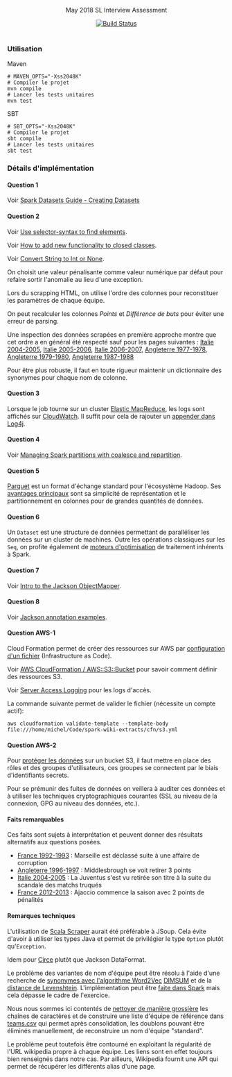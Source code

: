 
<p align="center">
  May 2018 SL Interview Assessment
</p>

<p align="center">
  <a href="http://travis-ci.org/mycaule/spark-wiki-extracts"><img src="https://api.travis-ci.org/mycaule/spark-wiki-extracts.svg?branch=master" alt="Build Status"></a>
  <br>
  <br>
</p>


### Utilisation
Maven
```
# MAVEN_OPTS="-Xss2048K"
# Compiler le projet
mvn compile
# Lancer les tests unitaires
mvn test
```

SBT
```
# SBT_OPTS="-Xss2048K"
# Compiler le projet
sbt compile
# Lancer les tests unitaires
sbt test
```

### Détails d'implémentation

#### Question 1

Voir [Spark Datasets Guide - Creating Datasets](https://people.apache.org/~pwendell/spark-nightly/spark-master-docs/latest/sql-programming-guide.html#creating-datasets)

#### Question 2

Voir [Use selector-syntax to find elements](https://jsoup.org/cookbook/extracting-data/selector-syntax).

Voir [How to add new functionality to closed classes](https://alvinalexander.com/scala/scala-for-loop-yield-examples-yield-tutorial#a-real-world-example).

Voir [Convert String to Int or None](https://stackoverflow.com/questions/23811425/scala-convert-string-to-int-or-none).

On choisit une valeur pénalisante comme valeur numérique par défaut pour refaire sortir l'anomalie au lieu d'une exception.

Lors du scrapping HTML, on utilise l'ordre des colonnes pour reconstituer les paramètres de chaque équipe.

On peut recalculer les colonnes *Points* et *Différence de buts* pour éviter une erreur de parsing.

Une inspection des données scrapées en première approche montre que cet ordre a en général été respecté sauf pour les pages suivantes : [Italie 2004-2005](https://fr.wikipedia.org/wiki/Championnat_d'Italie_de_football_2004-2005), [Italie 2005-2006](https://fr.wikipedia.org/wiki/Championnat_d'Italie_de_football_2005-2006), [Italie 2006-2007](https://fr.wikipedia.org/wiki/Championnat_d'Italie_de_football_2006-2007), [Angleterre 1977-1978](https://fr.wikipedia.org/wiki/Championnat_d'Angleterre_de_football_1977-1978), [Angleterre 1979-1980](https://fr.wikipedia.org/wiki/Championnat_d'Angleterre_de_football_1979-1980), [Angleterre 1987-1988](https://fr.wikipedia.org/wiki/Championnat_d'Angleterre_de_football_1987-1988)

Pour être plus robuste, il faut en toute rigueur maintenir un dictionnaire des synonymes pour chaque nom de colonne.

#### Question 3

Lorsque le job tourne sur un cluster [Elastic MapReduce](https://docs.aws.amazon.com/emr/latest/ReleaseGuide/emr-spark.html), les logs sont affichés sur [CloudWatch](https://aws.amazon.com/fr/cloudwatch/). Il suffit pour cela de rajouter un [appender dans Log4j](https://github.com/Virtual-Instruments/cloudwatch-log4j-appender).

#### Question 4

Voir [Managing Spark partitions with coalesce and repartition](https://hackernoon.com/managing-spark-partitions-with-coalesce-and-repartition-4050c57ad5c4).

#### Question 5

  [Parquet](https://parquet.apache.org) est un format d'échange standard pour l'écosystème Hadoop. Ses [avantages principaux](https://stackoverflow.com/questions/36822224/what-are-the-pros-and-cons-of-parquet-format-compared-to-other-formats) sont sa simplicité de représentation et le partitionnement en colonnes pour de grandes quantités de données.

#### Question 6

  Un `Dataset` est une structure de données permettant de paralléliser les données sur un cluster de machines. Outre les opérations classiques sur les `Seq`, on profite également de [moteurs d'optimisation](https://www.coursera.org/learn/scala-spark-big-data/lecture/yrfPh/datasets) de traitement inhérents à Spark.

#### Question 7

Voir [Intro to the Jackson ObjectMapper](http://www.baeldung.com/jackson-object-mapper-tutorial).

#### Question 8

Voir [Jackson annotation examples](http://www.baeldung.com/jackson-annotations).

#### Question AWS-1

Cloud Formation permet de créer des ressources sur AWS par [configuration d'un fichier](https://github.com/awslabs/aws-cloudformation-templates/tree/master/aws/services/S3) (Infrastructure as Code).

Voir [AWS CloudFormation / AWS::S3::Bucket](https://docs.aws.amazon.com/fr_fr/AWSCloudFormation/latest/UserGuide/aws-properties-s3-bucket.html) pour savoir comment définir des ressources S3.

Voir [Server Access Logging](https://docs.aws.amazon.com/AmazonS3/latest/dev/ServerLogs.html) pour les logs d'accès.

La commande suivante permet de valider le fichier (nécessite un compte actif):

```
aws cloudformation validate-template --template-body file:///home/michel/Code/spark-wiki-extracts/cfn/s3.yml
```

#### Question AWS-2

Pour [protéger les données](https://aws.amazon.com/premiumsupport/knowledge-center/secure-s3-resources/https://aws.amazon.com/premiumsupport/knowledge-center/secure-s3-resources/) sur un bucket S3, il faut mettre en place des rôles et des groupes d'utilisateurs, ces groupes se connectent par le biais d'identifiants secrets.

Pour se prémunir des fuites de données on veillera à auditer ces données et à utiliser les techniques cryptographiques courantes (SSL au niveau de la connexion, GPG au niveau des données, etc.).

#### Faits remarquables

Ces faits sont sujets à interprétation et peuvent donner des résultats alternatifs aux questions posées.

- [France 1992-1993](https://fr.wikipedia.org/wiki/Championnat_de_France_de_football_1992-1993) : Marseille est déclassé suite à une affaire de corruption
- [Angleterre 1996-1997](https://fr.wikipedia.org/wiki/Championnat_d'Angleterre_de_football_1996-1996) : Middlesbrough se voit retirer 3 points
- [Italie 2004-2005](https://fr.wikipedia.org/wiki/Championnat_d'Italie_de_football_2004-2005) : La Juventus s'est vu retirée son titre à la suite du scandale des matchs truqués
- [France 2012-2013](https://fr.wikipedia.org/wiki/Championnat_de_France_de_football_2012-2013) : Ajaccio commence la saison avec 2 points de pénalités

#### Remarques techniques

L'utilisation de [Scala Scraper](https://github.com/ruippeixotog/scala-scraper) aurait été préférable à JSoup. Cela évite d'avoir à utiliser les types Java et permet de privilégier le type `Option` plutôt qu'`Exception`.

Idem pour [Circe](https://github.com/circe/circe) plutôt que Jackson DataFormat.

Le problème des variantes de nom d'équipe peut être résolu à l'aide d'une recherche de [synonymes avec l'algorithme Word2Vec](https://www.quora.com/What-are-good-ways-to-automatically-find-synonyms-using-machine-learning-ML-techniques-What-are-good-ways-to-automatically-find-antonyms-using-ML-techniques) [DIMSUM](https://databricks.com/blog/2014/10/20/efficient-similarity-algorithm-now-in-spark-twitter.html) et de la [distance de Levenshtein](https://medium.com/@mrpowers/fuzzy-matching-in-spark-with-soundex-and-levenshtein-distance-6749f5af8f28). L'implémentation peut être [faite dans Spark](https://spark.apache.org/docs/2.2.0/mllib-feature-extraction.html#word2vec) mais cela dépasse le cadre de l'exercice.

Nous nous sommes ici contentés de [nettoyer de manière grossière](src/main/scala/com/test/models/LeagueStanding.scala) les chaînes de caractères et de construire une liste d'équipe de référence dans [teams.csv](src/main/resources/teams.csv) qui permet après consolidation, les doublons pouvant être éliminés manuellement, de reconstruire un nom d'équipe "standard".

Le problème peut toutefois être contourné en exploitant la régularité de l'URL wikipedia propre à chaque équipe. Les liens sont en effet toujours bien renseignés dans notre cas. Par ailleurs, Wikipedia fournit une API qui permet de récupérer les différents alias d'une page.
